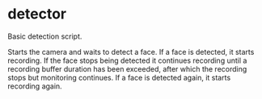 # detector
Basic detection script.

Starts the camera and waits to detect a face. If a face is detected, it starts recording. If the face stops being detected it continues recording until a recording buffer duration has been exceeded, after which the recording stops but monitoring continues. If a face is detected again, it starts recording again.
